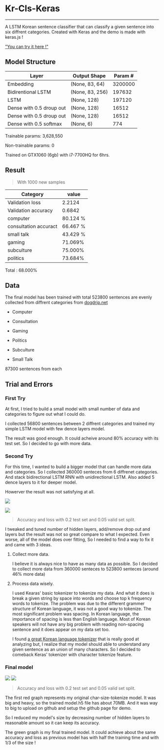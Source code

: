 
# Kr-Cls-Keras #

----------

A LSTM Korean sentence classifier that can classify a given sentence into six diffrent categories.
Created with Keras and the demo is made with keras.js !

["You can try it here !"](https://hyunr.github.io/kr-cls-keras/ "https://hyunr.github.io/kr-cls-keras/")



## Model Structure ##
| Layer| Output Shape | Param # |
| ------------- | ------------- | ------------- |
| Embedding  | (None, 83, 64)  | 3200000 |
| Bidirentional LSTM  | (None, 83, 256)  | 197632|
| LSTM | (None, 128) | 197120 |
| Dense with 0.5 droup out | (None, 128) | 16512 |
| Dense with 0.5 droup out | (None, 128) | 16512 |
| Dense with 0.5 softmax | (None, 6) | 774 |

Trainable params: 3,628,550

Non-trainable params: 0

Trained on GTX1060 (6gb) with i7-7700HQ for 6hrs.

## Result ##

> With 1000 new samples

| Category| value |
| ------------- | ------------- |
| Validation loss |2.2124|
|Validation accuracy|0.6842|
|computer|80.124 %|
|consultation accuract|66.467 %|
|small talk|43.429 %|
|gaming| 71.069%|
|subculture|75.000%|
|politics|73.684%|

Total : 68.000%


## Data ##
The final model has been trained with total 523800 sentences are evenly collected from diffrent categories from [dogdrip.net](https://www.dogdrip.net/)

- Computer

- Consultation

- Gaming

- Politics

- Subculture

- Small Talk

87300 sentences from each   

## Trial and Errors ##
### First Try ###
At first, I tried to build a small model with small number of data and categories to figure out what I could do.

I collected 56800 sentences between 2 diffrent categories and trained my simple LSTM model with few dence layers model.

The result was good enough. It could acheive around 80% accuracy with its test set. So I decided to go with more data.


### Second Try ###
For this time, I wanted to build a bigger model that can handle more data and categories. So I collected 360000 senteces from 6 diffrenet categories. And stack bidirectional LSTM RNN with unidirectional LSTM.
Also added 5 dence layers to it for deeper model.

Howerver the result was not satisfying at all. 

![](https://cdn.discordapp.com/attachments/417472445969203202/492411659260919840/2nd_try.PNG)

![](https://cdn.discordapp.com/attachments/417472445969203202/492412611644751893/2nd_try_los.PNG)

> Accuracy and loss with 0.2 test set and 0.05 valid set split.	
 
I tweaked and tuned number of hidden layers, add/remove drop out and layers but the result was not so great compare to what I expected. Even worse, all of the model does over fitting, So I needed to find a way to fix it and came with 3 ideas.

1. Collect more data.

	I believe it is always nice to have as many data as possible.
	So I decided to collect more data from 360000 senteces to 523800 senteces (around 46% more data)

2. Process data wisely.
	
	I used Kearas' basic tokenizer to tokenize my data. And what it does is break a given string by space into words and choose top k frequency words to tokenize. The problem was due to the different grammer structure of Korean language, it was not a good way to tokenize. The most significant problem was spacing. In Korean language, the importance of spacing is less than English language. Most of Korean speakers will not have any big problem with reading non-spacing sentence and it does appear on my data set too.
	
	I found [a great Korean language tokenizer](https://github.com/open-korean-text/open-korean-text) that is really good at analyzing but, I realize that my model should able to understand any given sentence as an union of many characters. So I decided to comeback Keras' tokenizer with character tokenize feature.

### Final model ###

![](https://cdn.discordapp.com/attachments/417472445969203202/492418675870269451/final_model.PNG)
![](https://cdn.discordapp.com/attachments/417472445969203202/492418688700514355/final_loss.PNG)
> Accuracy and loss with 0.2 test set and 0.05 valid set split.	

The first red graph represents my original char-size-tokenize model.
It was big and heavy, so the trained model.h5 file has about 70MB.
And it was way to big to upload on github and setup the github page for demo.

So I reduced my model's size by decreasing number of hidden layers to reasonable amount so it can keep its accuracy.

The green graph is my final trained model. It could achieve about the same accuracy and loss as previous model has with half the training time and with 1/3 of the size !
